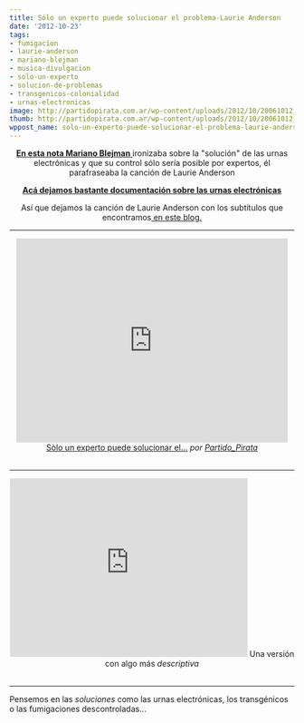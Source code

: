 ```yaml
---
title: Sólo un experto puede solucionar el problema-Laurie Anderson
date: '2012-10-23'
tags:
- fumigacion
- laurie-anderson
- mariano-blejman
- musica-divulgacion
- solo-un-experto
- solucion-de-problemas
- transgenicos-colonialidad
- urnas-electronicas
image: http://partidopirata.com.ar/wp-content/uploads/2012/10/20061012_votoelectronicono.png
thumb: http://partidopirata.com.ar/wp-content/uploads/2012/10/20061012_votoelectronicono-150x150.png
wppost_name: solo-un-experto-puede-solucionar-el-problema-laurie-anderson
---
```


<p style="text-align: center;"><a href="http://www.pagina12.com.ar/diario/cdigital/31-166037-2011-04-12.html" target="_blank"><strong>En esta nota Mariano Blejman</strong> </a>ironizaba sobre la "solución" de las urnas electrónicas y que su control sólo sería posible por expertos, él parafraseaba la canción de Laurie Anderson</p>
<p style="text-align: center;"><strong><a href="http://partidopirata.com.ar/6732/sobre-las-urnas-electronicas-sus-problemas-y-los-periodistas-que-tienen-miedo-de-demostrar-que-no-saben">Acá dejamos bastante documentación sobre las urnas electrónicas</a></strong></p>
<p style="text-align: center;">Así que dejamos la canción de Laurie Anderson con los subtítulos que encontramos<a href="http://saurio.blogspot.com.ar/2007/12/laurie-anderson-only-expert.html" target="_blank"> en este blog.</a></p>


<hr />

<center>
<iframe src="http://www.dailymotion.com/embed/video/xujsxj" frameborder="0" width="480" height="360"></iframe>
<a href="http://www.dailymotion.com/video/xujsxj_solo-un-experto-puede-solucionar-el-problema-laurie-anderson_music" target="_blank">Sòlo un experto puede solucionar el...</a> <em>por <a href="http://www.dailymotion.com/Partido_Pirata" target="_blank">Partido_Pirata</a></em></center>&nbsp;

<hr />

<center>
<iframe src="http://www.youtube.com/embed/YM8t29gD8J8" frameborder="0" width="420" height="315"></iframe>
Una versión con algo más <em>descriptiva</em></center>&nbsp;

<hr />

Pensemos en las <em>soluciones</em> como las urnas electrónicas, los transgénicos o las fumigaciones descontroladas...
